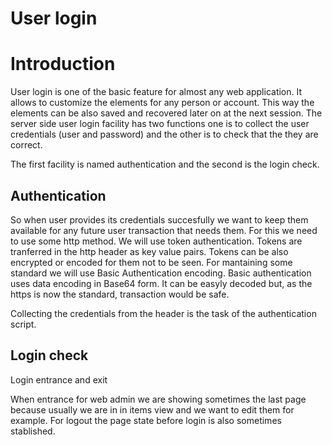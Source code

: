 User login
===========

# Introduction

User login is one of the basic feature for almost any web application. It allows to customize the elements for any person or account. This way the elements can be also saved and recovered later on at the next session. The server side user login facility has two functions one is to collect the user credentials (user and password) and the other is to check that the they are correct.

The first facility is named authentication and the second is the login check.

## Authentication

So when user provides its credentials succesfully we want to keep them available for any future user transaction that needs them. For this we need to use some http method. We will use token authentication. Tokens are tranferred in the http header as key value pairs. Tokens can be also encrypted or encoded for them not to be seen. For mantaining some standard we will use Basic Authentication encoding. Basic authentication uses data encoding in Base64 form. It can be easyly decoded but, as the https is now the standard, transaction would be safe.

Collecting the credentials from the header is the task of the authentication script.

## Login check

Login entrance and exit

When entrance for web admin we are showing sometimes the last page because usually we are in in items view and we want to edit them for example. For logout the page state before login is also sometimes stablished.


